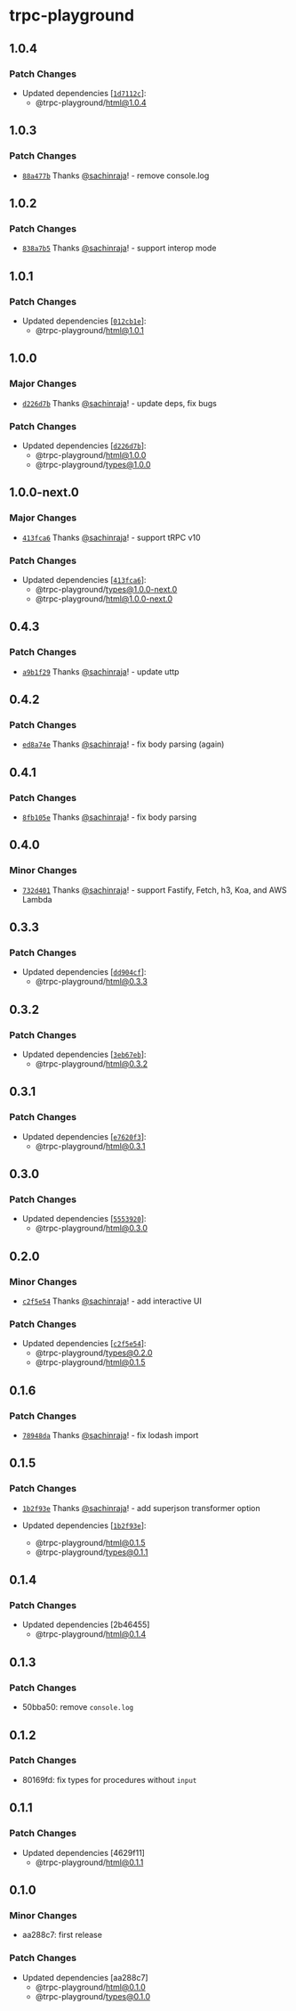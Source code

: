 # trpc-playground

## 1.0.4

### Patch Changes

- Updated dependencies [[`1d7112c`](https://github.com/sachinraja/trpc-playground/commit/1d7112cc2987d0daccb611becd3661a9fad8123c)]:
  - @trpc-playground/html@1.0.4

## 1.0.3

### Patch Changes

- [`88a477b`](https://github.com/sachinraja/trpc-playground/commit/88a477b3e4ab1736e7fe298346cd311dc4fd9ea7) Thanks [@sachinraja](https://github.com/sachinraja)! - remove console.log

## 1.0.2

### Patch Changes

- [`838a7b5`](https://github.com/sachinraja/trpc-playground/commit/838a7b5ebff49aab13497703266c985ba2bb5c1f) Thanks [@sachinraja](https://github.com/sachinraja)! - support interop mode

## 1.0.1

### Patch Changes

- Updated dependencies [[`012cb1e`](https://github.com/sachinraja/trpc-playground/commit/012cb1e3888e69ddc76abf55492b2d3441989fa8)]:
  - @trpc-playground/html@1.0.1

## 1.0.0

### Major Changes

- [`d226d7b`](https://github.com/sachinraja/trpc-playground/commit/d226d7b5829b79cce8bee3f70d6635f2f76fd796) Thanks [@sachinraja](https://github.com/sachinraja)! - update deps, fix bugs

### Patch Changes

- Updated dependencies [[`d226d7b`](https://github.com/sachinraja/trpc-playground/commit/d226d7b5829b79cce8bee3f70d6635f2f76fd796)]:
  - @trpc-playground/html@1.0.0
  - @trpc-playground/types@1.0.0

## 1.0.0-next.0

### Major Changes

- [`413fca6`](https://github.com/sachinraja/trpc-playground/commit/413fca6c4c4cb50b690d3fb76ea1b43a713275ef) Thanks [@sachinraja](https://github.com/sachinraja)! - support tRPC v10

### Patch Changes

- Updated dependencies [[`413fca6`](https://github.com/sachinraja/trpc-playground/commit/413fca6c4c4cb50b690d3fb76ea1b43a713275ef)]:
  - @trpc-playground/types@1.0.0-next.0
  - @trpc-playground/html@1.0.0-next.0

## 0.4.3

### Patch Changes

- [`a9b1f29`](https://github.com/sachinraja/trpc-playground/commit/a9b1f297309d4346b5e58a7df4aafed3567920ef) Thanks [@sachinraja](https://github.com/sachinraja)! - update uttp

## 0.4.2

### Patch Changes

- [`ed8a74e`](https://github.com/sachinraja/trpc-playground/commit/ed8a74e248aa8a16210595d40be9e05c96962603) Thanks [@sachinraja](https://github.com/sachinraja)! - fix body parsing (again)

## 0.4.1

### Patch Changes

- [`8fb105e`](https://github.com/sachinraja/trpc-playground/commit/8fb105ecf80b3ded6c12706ab0e16ef0ba51f7a6) Thanks [@sachinraja](https://github.com/sachinraja)! - fix body parsing

## 0.4.0

### Minor Changes

- [`732d401`](https://github.com/sachinraja/trpc-playground/commit/732d401f804bc24feb9905eb2161f8311c0919c3) Thanks [@sachinraja](https://github.com/sachinraja)! - support Fastify, Fetch, h3, Koa, and AWS Lambda

## 0.3.3

### Patch Changes

- Updated dependencies [[`dd904cf`](https://github.com/sachinraja/trpc-playground/commit/dd904cfe853a61e4aeb68a31250b101598794dea)]:
  - @trpc-playground/html@0.3.3

## 0.3.2

### Patch Changes

- Updated dependencies [[`3eb67eb`](https://github.com/sachinraja/trpc-playground/commit/3eb67eb100e96d3f804ac34976f26888df923a37)]:
  - @trpc-playground/html@0.3.2

## 0.3.1

### Patch Changes

- Updated dependencies [[`e7620f3`](https://github.com/sachinraja/trpc-playground/commit/e7620f3238dd1ceea4264bc227a5a4217b42ea89)]:
  - @trpc-playground/html@0.3.1

## 0.3.0

### Patch Changes

- Updated dependencies [[`5553920`](https://github.com/sachinraja/trpc-playground/commit/5553920db2bd15da8249d19826a9b7a1ecf1791f)]:
  - @trpc-playground/html@0.3.0

## 0.2.0

### Minor Changes

- [`c2f5e54`](https://github.com/sachinraja/trpc-playground/commit/c2f5e543056786b10ec1ebf59f32567a102de611) Thanks [@sachinraja](https://github.com/sachinraja)! - add interactive UI

### Patch Changes

- Updated dependencies [[`c2f5e54`](https://github.com/sachinraja/trpc-playground/commit/c2f5e543056786b10ec1ebf59f32567a102de611)]:
  - @trpc-playground/types@0.2.0
  - @trpc-playground/html@0.1.5

## 0.1.6

### Patch Changes

- [`78948da`](https://github.com/sachinraja/trpc-playground/commit/78948daca6df5ad0df71900f3874e739481d0287) Thanks [@sachinraja](https://github.com/sachinraja)! - fix lodash import

## 0.1.5

### Patch Changes

- [`1b2f93e`](https://github.com/sachinraja/trpc-playground/commit/1b2f93e780c3bddbf17d09c2a8f14e74e85b3fcb) Thanks [@sachinraja](https://github.com/sachinraja)! - add superjson transformer option

- Updated dependencies [[`1b2f93e`](https://github.com/sachinraja/trpc-playground/commit/1b2f93e780c3bddbf17d09c2a8f14e74e85b3fcb)]:
  - @trpc-playground/html@0.1.5
  - @trpc-playground/types@0.1.1

## 0.1.4

### Patch Changes

- Updated dependencies [2b46455]
  - @trpc-playground/html@0.1.4

## 0.1.3

### Patch Changes

- 50bba50: remove `console.log`

## 0.1.2

### Patch Changes

- 80169fd: fix types for procedures without `input`

## 0.1.1

### Patch Changes

- Updated dependencies [4629f11]
  - @trpc-playground/html@0.1.1

## 0.1.0

### Minor Changes

- aa288c7: first release

### Patch Changes

- Updated dependencies [aa288c7]
  - @trpc-playground/html@0.1.0
  - @trpc-playground/types@0.1.0
